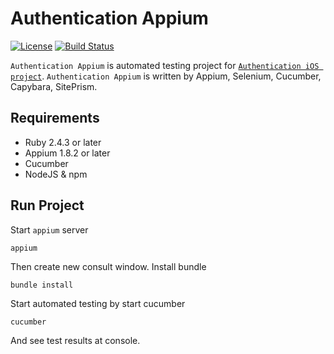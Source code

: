 # Authentication Appium
[![License](http://img.shields.io/badge/license-MIT-lightgrey.svg?style=flat
)](http://mit-license.org)
[![Build Status](https://travis-ci.org/hoangtaiki/authentication-appium.svg)](https://travis-ci.org/hoangtaiki/authentication-appium)

`Authentication Appium` is automated testing project for [`Authentication iOS project`](https://github.com/hoangtaiki/authentication-rxswift). `Authentication Appium` is written by Appium, Selenium, Cucumber, Capybara, SitePrism.

## Requirements
- Ruby 2.4.3 or later
- Appium 1.8.2 or later
- Cucumber 
- NodeJS & npm

## Run Project

Start `appium` server
```
appium
```

Then create new consult window. Install bundle
```
bundle install
```

Start automated testing by start cucumber
```
cucumber
```

And see test results at console.
